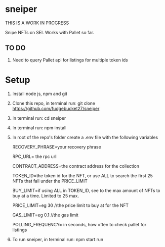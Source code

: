 # sneiper
THIS IS A WORK IN PROGRESS

Snipe NFTs on SEI. Works with Pallet so far.

## TO DO
1. Need to query Pallet api for listings for multiple token ids

# Setup
1. Install node js, npm and git
2. Clone this repo, in terminal run: git clone https://github.com/fudgebucket27/sneiper
3. In terminal run: cd sneiper
2. In terminal run: npm install
3. In root of the repo's folder create a .env file with the following variables

   RECOVERY_PHRASE=your recovery phrase 
   
   RPC_URL= the rpc url
   
   CONTRACT_ADDRESS=the contract address for the collection
   
   TOKEN_ID=the token id for the NFT, or use ALL to search the first 25 NFTs that fall under the PRICE_LIMIT

   BUY_LIMIT=if using ALL in TOKEN_ID, see to the max amount of NFTs to buy at a time. Limited to 25 max.
   
   PRICE_LIMIT=eg 30 //the price limit to buy at for the NFT
   
   GAS_LIMIT=eg 0.1 //the gas limit
   
   POLLING_FREQUENCY= in seconds, how often to check pallet for listings
   
5. To run sneiper, in terminal run: npm start run
